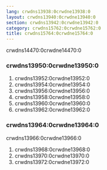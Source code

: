 ```yaml
---
lang: crwdns13938:0crwdne13938:0
layout: crwdns13940:0crwdne13940:0
section: crwdns13942:0crwdne13942:0
category: crwdns15762:0crwdne15762:0
title: crwdns15764:0crwdne15764:0
---
```


crwdns14470:0crwdne14470:0

### crwdns13950:0crwdne13950:0
1. crwdns13952:0crwdne13952:0
1. crwdns13954:0crwdne13954:0
1. crwdns13956:0crwdne13956:0
1. crwdns13958:0crwdne13958:0
1. crwdns13960:0crwdne13960:0
1. crwdns13962:0crwdne13962:0

### crwdns13964:0crwdne13964:0

crwdns13966:0crwdne13966:0

1. crwdns13968:0crwdne13968:0
1. crwdns13970:0crwdne13970:0
1. crwdns13972:0crwdne13972:0
